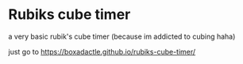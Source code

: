 # Rubiks cube timer
 a very basic rubik's cube timer (because im addicted to cubing haha)

 just go to https://boxadactle.github.io/rubiks-cube-timer/
